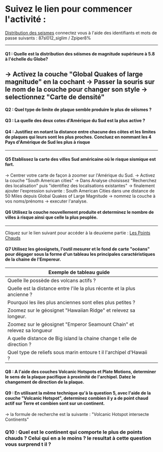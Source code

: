 # Suivez le lien pour commencer l'activité :
[Distribution des seismes](https://arcg.is/D5j8i)
connectez vous à l'aide des identifiants et mots de passe suivants : 
87sl012_siglim /
Zpiper8%     

---
#### Q1 : Quelle est la distribution des séismes de magnitude supérieure à 5.8 à l'échelle du Globe?
-> Activez la couche "Global Quakes of large magnitude" en la cochant
-> Passer la souris sur le nom de la couche pour changer son style
-> selectionnez "Carte de densité"
---
#### Q2 : Quel type de limite de plaque semble produire le plus de séismes ?
#### Q3 : La quelle des deux cotes d'Amérique du Sud est la plus active ?
#### Q4 : Justifiez en notant la distance entre chacune des côtes et les limites de plaques qui leurs sont les plus proches. Concluez en nommant les 4 Pays d'Amérique de Sud les plus à risque

---
#### Q5 Etablissez la carte des villes Sud américaine où le risque sismique est fort. 
-> Centrer votre carte de façon à zoomer sur l'Amérique du Sud.
-> Activez la couche "South American cities"
-> Dans Analyse choisissez "Recherchez des localisation" puis "identifiez des localisations existantes"
-> finalement ajouter l'expression suivante : South American Cities dans une distance de 50 Miles depuis Global Quakes of Large Magnitude
-> nommez la couche à vos noms/prénoms
-> executer l'analyse.

#### Q6 Utilisez la couche nouvellement produite et determinez le nombre de villes à risque ainsi que celle la plus peuplée.

---
Cliquez sur le lien suivant pour accéder à la deuxieme partie : [Les Points Chauds](https://arcg.is/0GmeHz0)
#### Q7 Utilisez les géosignets, l'outil mesurer et le fond de carte "océans" pour dégager sous la forme d'un tableau les principales caractéristiques de la chaine de l'Empereur. 
|Exemple de tableau guide| |
|--------------------------------------------------------------------------|---|
| Quelle île possède des volcans actifs ?                                 |   |
| Quelle est la distance entre l'ile la plus récente et la plus ancienne ? |   |
| Pourquoi les iles plus anciennes sont elles plus petites ?               |   |
| Zoomez sur le géosignet "Hawaiian Ridge" et relevez sa longeur.          |   |
| Zoomez sur le géosignet "Emperor Seamount Chain" et relevez sa longueur   |   |
| A quelle distance de Big island la chaine change t elle de direction ?   |   |
| Quel type de reliefs sous marin entoure t il l'archipel d'Hawaii ?       |   |

#### Q8 : A l'aide des couches Volcanic Hotspots et Plate Motions, determiner le sens de la plaque pacifique à proximité de l'archipel. Datez le changement de direction de la plaque. 

#### Q9 : En utilisant la même technique qu'à la question 5, avec l'aide de la couche "Volcanic Hotspot", determinez combien il y a de point chaud actif sur Terre et combien sont sur un continent. 
-> la formule de recherche est la suivante : "Volcanic Hotspot intersecte Continents"

### Q10 : Quel est le continent qui comporte le plus de points chauds ? Celui qui en a le moins ? le resultat à cette question vous surprend t il ? 
